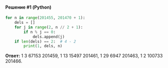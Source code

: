 #### Решение #1 (Python)

```python
for n in range(201455, 201470 + 1):
	dels = []
	for j in range(2, n // 2 + 1):
		if n % j == 0:
			dels.append(j)
	if len(dels) == 2:	# 4 - 2
		print(1, dels, n)
```

**Ответ:** 1 3 67153 201459, 1 13 15497 201461, 1 29 6947 201463, 1 2 100733 201466.
